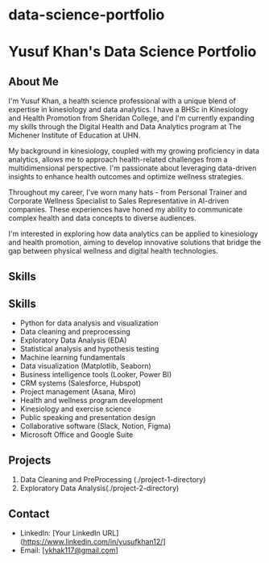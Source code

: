 # data-science-portfolio
# Yusuf Khan's Data Science Portfolio

## About Me

I'm Yusuf Khan, a health science professional with a unique blend of expertise in kinesiology and data analytics. I have a BHSc in Kinesiology and Health Promotion from Sheridan College, and I'm currently expanding my skills through the Digital Health and Data Analytics program at The Michener Institute of Education at UHN.

My background in kinesiology, coupled with my growing proficiency in data analytics, allows me to approach health-related challenges from a multidimensional perspective. I'm passionate about leveraging data-driven insights to enhance health outcomes and optimize wellness strategies.

Throughout my career, I've worn many hats - from Personal Trainer and Corporate Wellness Specialist to Sales Representative in AI-driven companies. These experiences have honed my ability to communicate complex health and data concepts to diverse audiences.

I'm interested in exploring how data analytics can be applied to kinesiology and health promotion, aiming to develop innovative solutions that bridge the gap between physical wellness and digital health technologies.

## Skills
## Skills

- Python for data analysis and visualization
- Data cleaning and preprocessing
- Exploratory Data Analysis (EDA)
- Statistical analysis and hypothesis testing
- Machine learning fundamentals
- Data visualization (Matplotlib, Seaborn)
- Business intelligence tools (Looker, Power BI)
- CRM systems (Salesforce, Hubspot)
- Project management (Asana, Miro)
- Health and wellness program development
- Kinesiology and exercise science
- Public speaking and presentation design
- Collaborative software (Slack, Notion, Figma)
- Microsoft Office and Google Suite

## Projects
1. Data Cleaning and PreProcessing (./project-1-directory)
2. Exploratory Data Analysis(./project-2-directory)

## Contact
- LinkedIn: [Your LinkedIn URL](https://www.linkedin.com/in/yusufkhan12/]
- Email: [ykhak117@gmail.com]
